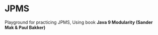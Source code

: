 # JPMS

Playground for practicing JPMS,
Using book **Java 9 Modularity (Sander Mak & Paul Bakker)**


